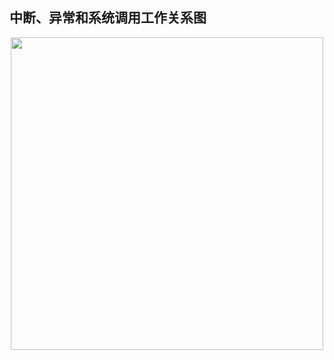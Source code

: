 ## 中断、异常和系统调用工作关系图
<div align="center"> <img width="500px" src="https://github.com/sikaoreed/OS-NOTE/blob/master/note1/%E5%B7%A5%E4%BD%9C%E5%85%B3%E7%B3%BB%E5%9B%BE.png"/> </div>



